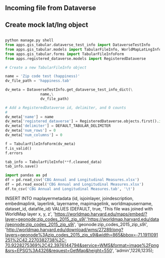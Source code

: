 ##  Incoming file from Dataverse

## Create mock lat/lng object

```python

python manage.py shell
from apps.gis_tabular.dataverse_test_info import DataverseTestInfo
from apps.gis_tabular.models import TabularFileInfo, WorldMapLatLngInfo, DEFAULT_TABULAR_DELIMITER
from apps.gis_tabular.forms import TabularFileInfoForm
from apps.registered_dataverse.models import RegisteredDataverse

# Create a new TabularFileInfo object

name = 'Zip code test (happiness)'
dv_file_path = 'happiness.tab'

dv_meta = DataverseTestInfo.get_dataverse_test_info_dict(\
                name,\
                dv_file_path)

# Add a RegisteredDataverse id, delimiter, and 0 counts
#
dv_meta['name'] = name
dv_meta['registered_dataverse'] = RegisteredDataverse.objects.first().id
dv_meta['delimiter'] = DEFAULT_TABULAR_DELIMITER
dv_meta['num_rows'] = 0
dv_meta['num_columns'] = 0

f = TabularFileInfoForm(dv_meta)
f.is_valid()
f.errors

tab_info = TabularFileInfo(**f.cleaned_data)
tab_info.save()

import pandas as pd
df = pd.read_csv('CBG Annual and Longitudinal Measures.xlsx')
df = pd.read_excel('CBG Annual and Longitudinal Measures.xlsx')
df.to_csv('CBG Annual and Longitudinal Measures.tab', '\t')
```



INSERT INTO maplayermetadata (id, isjoinlayer, joindescription, embedmaplink, layerlink, layername, mapimagelink, worldmapusername, dataset_id, datafile_id)      VALUES (DEFAULT, true, 'This file was joined with WorldMap layer x, y, z',     'https://worldmap.harvard.edu/maps/embed/?layer=geonode:zip_codes_2015_zip_s9i','https://worldmap.harvard.edu/data/geonode:zip_codes_2015_zip_s9i',     'geonode:zip_codes_2015_zip_s9i',     'http://worldmap.harvard.edu/download/wms/27289/png?layers=geonode%3Azip_codes_2015_zip_s9i&width=865&bbox=-71.1911091251%2C42.2270382738%2C-70.9228275369%2C42.3976144794&service=WMS&format=image%2Fpng&srs=EPSG%3A4326&request=GetMap&height=550',     'admin',1226,1235);    
